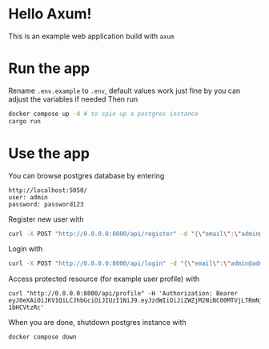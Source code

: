 # Hello Axum!
This is an example web application build with `axum`
# Run the app
Rename `.env.example` to `.env`, default values work just fine by you can adjust the variables if needed
Then run
```bash
docker compose up -d # to spin up a postgres instance
cargo run
```
# Use the app
You can browse postgres database by entering 
```
http://localhost:5050/
user: admin
password: password123
```
Register new user with
```bash
curl -X POST "http://0.0.0.0:8000/api/register" -d "{\"email\":\"admin@admin.com\",\"name\":\"Admin\",\"password\":\"123456\"}" -H 'Content-Type: application/json'
```
Login with
```bash
curl -X POST "http://0.0.0.0:8000/api/login" -d "{\"email\":\"admin@admin.com\",\"password\":\"123456\"}" -H 'Content-Type: application/json'
```
Access protected resource (for example user profile) with
```
curl "http://0.0.0.0:8000/api/profile" -H 'Authorization: Bearer eyJ0eXAiOiJKV1QiLCJhbGciOiJIUzI1NiJ9.eyJzdWIiOiJiZWZjM2NiNC00MTVjLTRmNjUtYTRhOS0zNzM4MDFiMzNiZTciLCJpYXQiOjE2ODI2Njg0MDMsImV4cCI6MTY4MjY3MjAwM30.xH2D5vRXAHFe17fRnDWJD4vGAm8IWAMNi-1bHCVtzRc'
```
When you are done, shutdown postgres instance with
```bash
docker compose down
```
